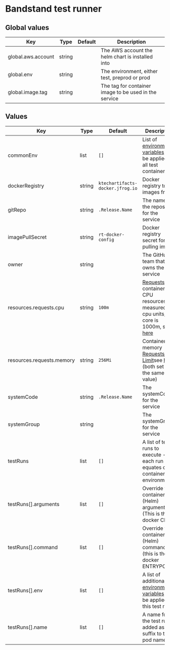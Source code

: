 # Bandstand test runner

## Global values

| Key                | Type   | Default | Description                                           |
|--------------------|--------|---------|-------------------------------------------------------|
| global.aws.account | string |         | The AWS account the helm chart is installed into      |
| global.env         | string |         | The environment, either test, preprod or prod         |
| global.image.tag   | string |         | The tag for container image to be used in the service |

## Values

| Key                       | Type   | Default                          | Description                                                                                                                                                                                                                                                                                    |
|---------------------------|--------|----------------------------------|------------------------------------------------------------------------------------------------------------------------------------------------------------------------------------------------------------------------------------------------------------------------------------------------|
| commonEnv                 | list   | `[]`                             | List of [environment variables](https://kubernetes.io/docs/reference/kubernetes-api/workload-resources/pod-v1/#environment-variables) to be applied to all test containers                                                                                                                     |
| dockerRegistry            | string | `ktechartifacts-docker.jfrog.io` | Docker registry to pull images from                                                                                                                                                                                                                                                            |
| gitRepo                   | string | `.Release.Name`                  | The name of the repository for the service                                                                                                                                                                                                                                                     |
| imagePullSecret           | string | `rt-docker-config`               | Docker registry secret for pulling image                                                                                                                                                                                                                                                       |
| owner                     | string |                                  | The GitHub team that owns the service                                                                                                                                                                                                                                                          |
| resources.requests.cpu    | string | `100m`                           | [Requests](https://kubernetes.io/docs/concepts/configuration/manage-resources-containers/#requests-and-limits) for container CPU resources measured in cpu units, one core is 1000m, see [here](https://kubernetes.io/docs/concepts/configuration/manage-resources-containers/#meaning-of-cpu) |
| resources.requests.memory | string | `256Mi`                          | Container memory [Requests and Limit](https://kubernetes.io/docs/concepts/configuration/manage-resources-containers/#requests-and-limits)see [here](https://kubernetes.io/docs/concepts/configuration/manage-resources-containers/#meaning-of-memory) (both set to the same value)             |
| systemCode                | string | `.Release.Name`                  | The systemCode for the service                                                                                                                                                                                                                                                                 |
| systemGroup               | string |                                  | The systemGroup for the service                                                                                                                                                                                                                                                                |
| testRuns                  | list   | `[]`                             | A list of test runs to execute - each run equates ot a container pod environment                                                                                                                                                                                                               |
| testRuns[].arguments      | list   | `[]`                             | Override the container (Helm) arguments (This is the docker CMD)                                                                                                                                                                                                                               |
| testRuns[].command        | list   | `[]`                             | Override the container (Helm) command (this is the docker ENTRYPOINT)                                                                                                                                                                                                                          |
| testRuns[].env            | list   | `[]`                             | A list of additional [environment variables](https://kubernetes.io/docs/reference/kubernetes-api/workload-resources/pod-v1/#environment-variables) to be applied for this test run                                                                                                             |
| testRuns[].name           | list   | `[]`                             | A name for the test run - added as a suffix to the pod name                                                                                                                                                                                                                                    |

